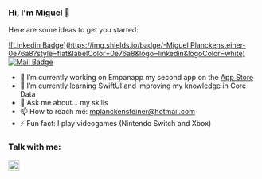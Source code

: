 ### Hi, I'm Miguel 👋

Here are some ideas to get you started:

[![Linkedin Badge](https://img.shields.io/badge/-Miguel Planckensteiner-0e76a8?style=flat&labelColor=0e76a8&logo=linkedin&logoColor=white)](https://www.linkedin.com/in/miguelplanckensteiner/) [![Mail Badge](https://img.shields.io/badge/-@mplanckensteiner-e84393?style=flat&labelColor=e84393&logo=instagram&logoColor=white)](https://www.instagram.com/mplanckensteiner/)

- 🔭 I’m currently working on Empanapp my second app on the [App Store]
- 🌱 I’m currently learning SwiftUI and improving my knowledge in Core Data
- 💬 Ask me about... my skills
- 📫 How to reach me: mplanckensteiner@hotmail.com
- ⚡ Fun fact: I play videogames (Nintendo Switch and Xbox)

### Talk with me:
[<img align="left" alt="holisitc_developer | LinkedIn" width="22px" src="https://cdn.jsdelivr.net/npm/simple-icons@v3/icons/linkedin.svg" />][linkedin]

<br />


[App Store]: https://apps.apple.com/app/empanapp/id1551611867
[instagram]: https://www.instagram.com/mplanckensteiner/
[linkedin]: https://www.linkedin.com/in/miguelplanckensteiner/
